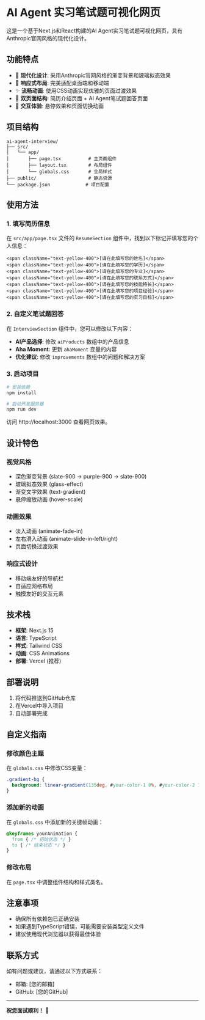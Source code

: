 # AI Agent 实习笔试题可视化网页

这是一个基于Next.js和React构建的AI Agent实习笔试题可视化网页，具有Anthropic官网风格的现代化设计。

## 功能特点

- 🎨 **现代化设计**: 采用Anthropic官网风格的渐变背景和玻璃拟态效果
- 📱 **响应式布局**: 完美适配桌面端和移动端
- ✨ **流畅动画**: 使用CSS动画实现优雅的页面过渡效果
- 📄 **双页面结构**: 简历介绍页面 + AI Agent笔试题回答页面
- 🎯 **交互体验**: 悬停效果和页面切换动画

## 项目结构

```
ai-agent-interview/
├── src/
│   └── app/
│       ├── page.tsx          # 主页面组件
│       ├── layout.tsx        # 布局组件
│       └── globals.css       # 全局样式
├── public/                   # 静态资源
└── package.json             # 项目配置
```

## 使用方法

### 1. 填写简历信息
在 `src/app/page.tsx` 文件的 `ResumeSection` 组件中，找到以下标记并填写您的个人信息：

```tsx
<span className="text-yellow-400">[请在此填写您的姓名]</span>
<span className="text-yellow-400">[请在此填写您的学历]</span>
<span className="text-yellow-400">[请在此填写您的专业]</span>
<span className="text-yellow-400">[请在此填写您的联系方式]</span>
<span className="text-yellow-400">[请在此填写您的技能特长]</span>
<span className="text-yellow-400">[请在此填写您的项目经验]</span>
<span className="text-yellow-400">[请在此填写您的实习目标]</span>
```

### 2. 自定义笔试题回答
在 `InterviewSection` 组件中，您可以修改以下内容：

- **AI产品选择**: 修改 `aiProducts` 数组中的产品信息
- **Aha Moment**: 更新 `ahaMoment` 变量的内容
- **优化建议**: 修改 `improvements` 数组中的问题和解决方案

### 3. 启动项目

```bash
# 安装依赖
npm install

# 启动开发服务器
npm run dev
```

访问 http://localhost:3000 查看网页效果。

## 设计特色

### 视觉风格
- 深色渐变背景 (slate-900 → purple-900 → slate-900)
- 玻璃拟态效果 (glass-effect)
- 渐变文字效果 (text-gradient)
- 悬停缩放动画 (hover-scale)

### 动画效果
- 淡入动画 (animate-fade-in)
- 左右滑入动画 (animate-slide-in-left/right)
- 页面切换过渡效果

### 响应式设计
- 移动端友好的导航栏
- 自适应网格布局
- 触摸友好的交互元素

## 技术栈

- **框架**: Next.js 15
- **语言**: TypeScript
- **样式**: Tailwind CSS
- **动画**: CSS Animations
- **部署**: Vercel (推荐)

## 部署说明

1. 将代码推送到GitHub仓库
2. 在Vercel中导入项目
3. 自动部署完成

## 自定义指南

### 修改颜色主题
在 `globals.css` 中修改CSS变量：

```css
.gradient-bg {
  background: linear-gradient(135deg, #your-color-1 0%, #your-color-2 100%);
}
```

### 添加新的动画
在 `globals.css` 中添加新的关键帧动画：

```css
@keyframes yourAnimation {
  from { /* 初始状态 */ }
  to { /* 结束状态 */ }
}
```

### 修改布局
在 `page.tsx` 中调整组件结构和样式类名。

## 注意事项

- 确保所有依赖包已正确安装
- 如果遇到TypeScript错误，可能需要安装类型定义文件
- 建议使用现代浏览器以获得最佳体验

## 联系方式

如有问题或建议，请通过以下方式联系：
- 邮箱: [您的邮箱]
- GitHub: [您的GitHub]

---

**祝您面试顺利！** 🚀
